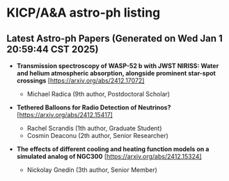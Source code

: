 # KICP/A&A astro-ph listing

## Latest Astro-ph Papers (Generated on Wed Jan  1 20:59:44 CST 2025)

- **Transmission spectroscopy of WASP-52 b with JWST NIRISS: Water and helium atmospheric absorption, alongside prominent star-spot crossings**
[https://arxiv.org/abs/2412.17072]
  + Michael Radica (9th author, Postdoctoral Scholar)

- **Tethered Balloons for Radio Detection of Neutrinos?**
[https://arxiv.org/abs/2412.15417]
  + Rachel Scrandis (1th author, Graduate Student)
  + Cosmin Deaconu (2th author, Senior Researcher)

- **The effects of different cooling and heating function models on a simulated analog of NGC300**
[https://arxiv.org/abs/2412.15324]
  + Nickolay Gnedin (3th author, Senior Member)

